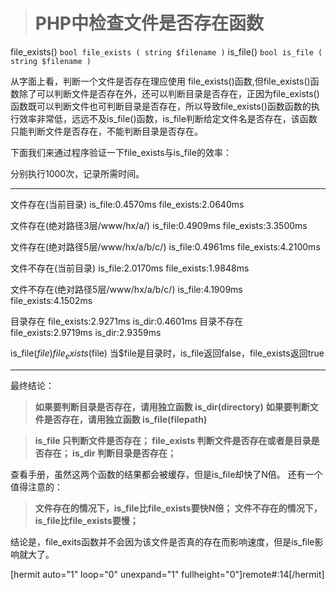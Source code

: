 > # PHP中检查文件是否存在函数
file_exists() `bool file_exists ( string $filename )`
is_file() `bool is_file ( string $filename )`

从字面上看，判断一个文件是否存在理应使用 file_exists()函数,但file_exists()函数除了可以判断文件是否存在外，还可以判断目录是否存在，正因为file_exists()函数既可以判断文件也可判断目录是否存在，所以导致file_exists()函数函数的执行效率非常低，远远不及is_file()函数，is_file判断给定文件名是否存在，该函数只能判断文件是否存在，不能判断目录是否存在。

下面我们来通过程序验证一下file_exists与is_file的效率：

分别执行1000次，记录所需时间。

------------

文件存在(当前目录)
is_file:0.4570ms
file_exists:2.0640ms

文件存在(绝对路径3层/www/hx/a/)
is_file:0.4909ms
file_exists:3.3500ms

文件存在(绝对路径5层/www/hx/a/b/c/)
is_file:0.4961ms
file_exists:4.2100ms

文件不存在(当前目录)
is_file:2.0170ms
file_exists:1.9848ms

文件不存在(绝对路径5层/www/hx/a/b/c/)
is_file:4.1909ms
file_exists:4.1502ms

目录存在
file_exists:2.9271ms
is_dir:0.4601ms
目录不存在
file_exists:2.9719ms
is_dir:2.9359ms

is_file($file)
file_exists($file)
当$file是目录时，is_file返回false，file_exists返回true

------------

最终结论：
>**如果要判断目录是否存在，请用独立函数 is_dir(directory)** 
>**如果要判断文件是否存在，请用独立函数 is_file(filepath)** 

> **is_file 只判断文件是否存在； 
file_exists 判断文件是否存在或者是目录是否存在； 
is_dir 判断目录是否存在；** 

查看手册，虽然这两个函数的结果都会被缓存，但是is_file却快了N倍。 
还有一个值得注意的： 
> **文件存在的情况下，is_file比file_exists要快N倍； 
文件不存在的情况下，is_file比file_exists要慢；** 

结论是，file_exits函数并不会因为该文件是否真的存在而影响速度，但是is_file影响就大了。

[hermit auto="1" loop="0" unexpand="1" fullheight="0"]remote#:14[/hermit]